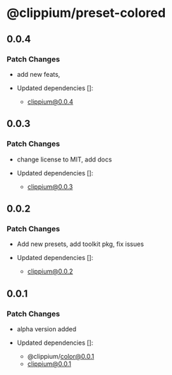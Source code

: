 # @clippium/preset-colored

## 0.0.4

### Patch Changes

- add new feats,

- Updated dependencies []:
  - clippium@0.0.4

## 0.0.3

### Patch Changes

- change license to MIT, add docs

- Updated dependencies []:
  - clippium@0.0.3

## 0.0.2

### Patch Changes

- Add new presets, add toolkit pkg, fix issues

- Updated dependencies []:
  - clippium@0.0.2

## 0.0.1

### Patch Changes

- alpha version added

- Updated dependencies []:
  - @clippium/color@0.0.1
  - clippium@0.0.1
